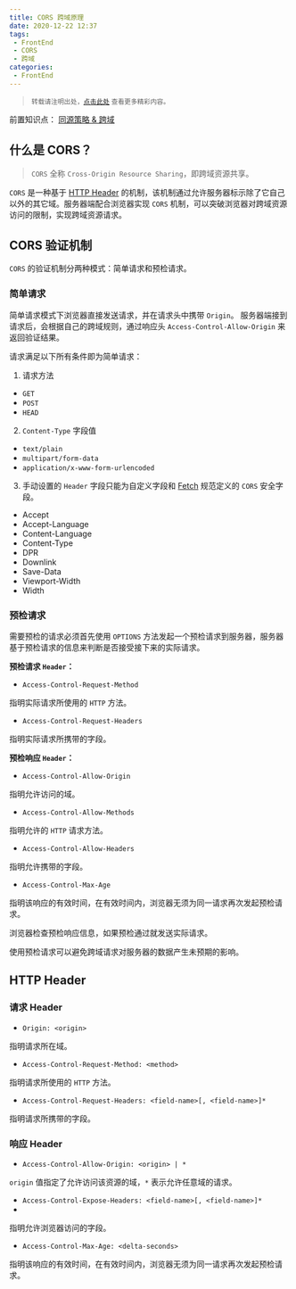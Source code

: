 ```yaml
---
title: CORS 跨域原理
date: 2020-12-22 12:37
tags:
 - FrontEnd
 - CORS
 - 跨域
categories:
 - FrontEnd
---
```


> <small>转载请注明出处，[点击此处](https://shichaohui.github.io/) 查看更多精彩内容。</small>

前置知识点： [同源策略 & 跨域](https://blog.csdn.net/u014165119/article/details/111355519)

## 什么是 CORS？

> `CORS` 全称 `Cross-Origin Resource Sharing`，即跨域资源共享。

`CORS` 是一种基于 [HTTP Header](https://developer.mozilla.org/en-US/docs/Glossary/Header) 的机制，该机制通过允许服务器标示除了它自己以外的其它域。服务器端配合浏览器实现 `CORS` 机制，可以突破浏览器对跨域资源访问的限制，实现跨域资源请求。

## CORS 验证机制

`CORS` 的验证机制分两种模式：简单请求和预检请求。

### 简单请求

简单请求模式下浏览器直接发送请求，并在请求头中携带 `Origin`。 服务器端接到请求后，会根据自己的跨域规则，通过响应头 `Access-Control-Allow-Origin` 来返回验证结果。

请求满足以下所有条件即为简单请求：

1. 请求方法

 - `GET`
 - `POST`
 - `HEAD` 
  
2. `Content-Type` 字段值

 - `text/plain`
 - `multipart/form-data`
 - `application/x-www-form-urlencoded`
  
3. 手动设置的 `Header` 字段只能为自定义字段和 [Fetch](https://fetch.spec.whatwg.org) 规范定义的 `CORS` 安全字段。

 - Accept
 - Accept-Language
 - Content-Language
 - Content-Type
 - DPR
 - Downlink
 - Save-Data
 - Viewport-Width
 - Width

### 预检请求

需要预检的请求必须首先使用 `OPTIONS` 方法发起一个预检请求到服务器，服务器基于预检请求的信息来判断是否接受接下来的实际请求。

**预检请求 `Header`：**

* `Access-Control-Request-Method`

指明实际请求所使用的 `HTTP` 方法。

* `Access-Control-Request-Headers`

指明实际请求所携带的字段。

**预检响应 `Header`：**

* `Access-Control-Allow-Origin`

指明允许访问的域。

* `Access-Control-Allow-Methods`

指明允许的 `HTTP` 请求方法。

* `Access-Control-Allow-Headers`

指明允许携带的字段。

* `Access-Control-Max-Age`

指明该响应的有效时间，在有效时间内，浏览器无须为同一请求再次发起预检请求。

浏览器检查预检响应信息，如果预检通过就发送实际请求。

使用预检请求可以避免跨域请求对服务器的数据产生未预期的影响。

## HTTP Header

### 请求 Header

* `Origin: <origin>` 

指明请求所在域。

* `Access-Control-Request-Method: <method>` 

指明请求所使用的 `HTTP` 方法。

* `Access-Control-Request-Headers: <field-name>[, <field-name>]*`

指明请求所携带的字段。

### 响应 Header

* `Access-Control-Allow-Origin: <origin> | *`

`origin` 值指定了允许访问该资源的域，`*` 表示允许任意域的请求。
* `Access-Control-Expose-Headers: <field-name>[, <field-name>]*`
* 
指明允许浏览器访问的字段。

* `Access-Control-Max-Age: <delta-seconds>`

指明该响应的有效时间，在有效时间内，浏览器无须为同一请求再次发起预检请求。